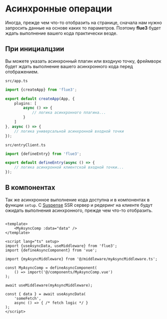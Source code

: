 # Асинхронные операции

Иногда, прежде чем что-то отобразить на странице, сначала нам нужно запросить данные на основе каких то параметров. Поэтому **flue3** будет ждать выполнение вашего кода практически везде.

## При инициалцзии

Вы можете указать асинхронный плагин или входную точку, фреймворк будет ждать выполнение вашего асинхронного кода перед отображением.

`src/app.ts`
```typescript
import {createApp} from 'flue3';

export default createApp(App, {
    plugins: [
        async () => {
            // логика асинхронного плагина...
        }
    ]
}, async () => {
    // логика универсальной асинхронной входной точки
});
```

`src/entryClient.ts`
```typescript
import {defineEntry} from 'flue3';

export default defineEntry(async () => {
    // логика асинхронной клиентской входной точки...
});
```

## В компонентах

Так же асинхронное выполнение кода доступна и в компонентах в функции `setup`. С [Suspense](https://vuejs.org/guide/built-ins/suspense.html) SSR сервер и редеринг на клиенте будут ожидать выполнения асинхронного, прежде чем что-то отобразить.

```vue

<template>
    <MyAsyncComp :data="data" />
</template>

<script lang="ts" setup>
import {useAsyncData, useMiddleware} from 'flue3';
import {defineAsyncComponent} from 'vue';

import {myAsyncMiddleware} from '@/middleware/myAsyncMiddleware.ts';

const MyAsyncComp = defineAsyncComponent(
    () => import('@/components/MyAsyncComp.vue')
);

await useMiddleware(myAsyncMiddleware);

const { data } = await useAsyncData(
    'someFetch',
    async () => { /* fetch logic */ }
);
</script>
```
